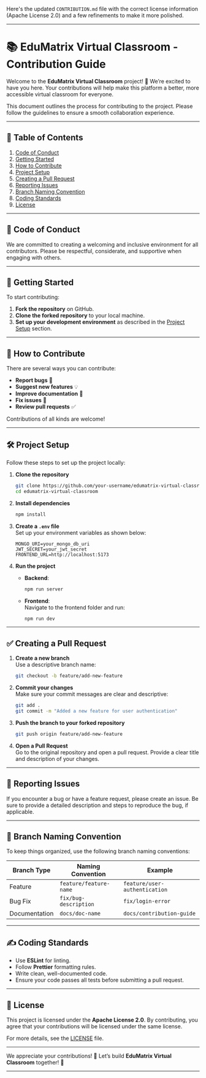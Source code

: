 Here's the updated `CONTRIBUTION.md` file with the correct license information (Apache License 2.0) and a few refinements to make it more polished.

---

# 📚 **EduMatrix Virtual Classroom - Contribution Guide**

Welcome to the **EduMatrix Virtual Classroom** project! 🎉 We’re excited to have you here. Your contributions will help make this platform a better, more accessible virtual classroom for everyone.

This document outlines the process for contributing to the project. Please follow the guidelines to ensure a smooth collaboration experience.

---

## 📝 **Table of Contents**
1. [Code of Conduct](#code-of-conduct)  
2. [Getting Started](#getting-started)  
3. [How to Contribute](#how-to-contribute)  
4. [Project Setup](#project-setup)  
5. [Creating a Pull Request](#creating-a-pull-request)  
6. [Reporting Issues](#reporting-issues)  
7. [Branch Naming Convention](#branch-naming-convention)  
8. [Coding Standards](#coding-standards)  
9. [License](#license)

---

## 📜 **Code of Conduct**
We are committed to creating a welcoming and inclusive environment for all contributors. Please be respectful, considerate, and supportive when engaging with others.

---

## 🚀 **Getting Started**
To start contributing:
1. **Fork the repository** on GitHub.
2. **Clone the forked repository** to your local machine.
3. **Set up your development environment** as described in the [Project Setup](#project-setup) section.

---

## 🤝 **How to Contribute**
There are several ways you can contribute:
- **Report bugs** 🐛  
- **Suggest new features** 💡  
- **Improve documentation** 📄  
- **Fix issues** 🔧  
- **Review pull requests** ✅  

Contributions of all kinds are welcome!

---

## 🛠 **Project Setup**
Follow these steps to set up the project locally:

1. **Clone the repository**  
   ```bash
   git clone https://github.com/your-username/edumatrix-virtual-classroom.git
   cd edumatrix-virtual-classroom
   ```

2. **Install dependencies**  
   ```bash
   npm install
   ```

3. **Create a `.env` file**  
   Set up your environment variables as shown below:
   ```env
   MONGO_URI=your_mongo_db_uri
   JWT_SECRET=your_jwt_secret
   FRONTEND_URL=http://localhost:5173
   ```

4. **Run the project**  
   - **Backend**:  
     ```bash
     npm run server
     ```
   - **Frontend**:  
     Navigate to the frontend folder and run:  
     ```bash
     npm run dev
     ```

---

## ✅ **Creating a Pull Request**
1. **Create a new branch**  
   Use a descriptive branch name:  
   ```bash
   git checkout -b feature/add-new-feature
   ```

2. **Commit your changes**  
   Make sure your commit messages are clear and descriptive:  
   ```bash
   git add .
   git commit -m "Added a new feature for user authentication"
   ```

3. **Push the branch to your forked repository**  
   ```bash
   git push origin feature/add-new-feature
   ```

4. **Open a Pull Request**  
   Go to the original repository and open a pull request. Provide a clear title and description of your changes.

---

## 🐛 **Reporting Issues**
If you encounter a bug or have a feature request, please create an issue. Be sure to provide a detailed description and steps to reproduce the bug, if applicable.

---

## 📂 **Branch Naming Convention**
To keep things organized, use the following branch naming conventions:

| Branch Type  | Naming Convention       | Example                     |
|--------------|-------------------------|-----------------------------|
| Feature      | `feature/feature-name`  | `feature/user-authentication` |
| Bug Fix      | `fix/bug-description`   | `fix/login-error`            |
| Documentation| `docs/doc-name`         | `docs/contribution-guide`    |

---

## ✍️ **Coding Standards**
- Use **ESLint** for linting.  
- Follow **Prettier** formatting rules.  
- Write clean, well-documented code.  
- Ensure your code passes all tests before submitting a pull request.

---

## 📄 **License**
This project is licensed under the **Apache License 2.0**. By contributing, you agree that your contributions will be licensed under the same license.

For more details, see the [LICENSE](LICENSE) file.

---

We appreciate your contributions! 💖 Let’s build **EduMatrix Virtual Classroom** together! 🚀

--- 


